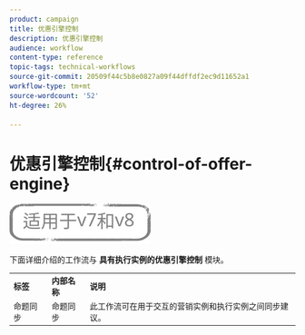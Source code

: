 ```yaml
---
product: campaign
title: 优惠引擎控制
description: 优惠引擎控制
audience: workflow
content-type: reference
topic-tags: technical-workflows
source-git-commit: 20509f44c5b8e0827a09f44dffdf2ec9d11652a1
workflow-type: tm+mt
source-wordcount: '52'
ht-degree: 26%

---
```



# 优惠引擎控制{#control-of-offer-engine}

![](../../assets/common.svg)

下面详细介绍的工作流与 **具有执行实例的优惠引擎控制** 模块。

<table> 
 <tbody> 
  <tr> 
   <td> <strong>标签</strong><br /> </td> 
   <td> <strong>内部名称</strong><br /> </td> 
   <td> <strong>说明</strong><br /> </td> 
  </tr> 
  <tr> 
   <td> <span class="uicontrol">命题同步</span> <br /> </td> 
   <td> <span class="uicontrol">命题同步</span> <br /> </td> 
   <td> 此工作流可在用于交互的营销实例和执行实例之间同步建议。<br /> </td> 
  </tr> 
 </tbody> 
</table>

